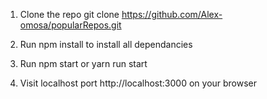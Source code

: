 1. Clone the repo git clone https://github.com/Alex-omosa/popularRepos.git

2. Run npm install to install all dependancies

3. Run npm start or yarn run start

4. Visit localhost port http://localhost:3000 on your browser
